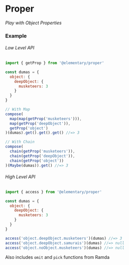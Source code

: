 # Proper 

_Play with Object Properties_

### Example

###### Low Level API
```js
import { getProp } from '@elementary/proper'

const dumas = {
  object: {
    deepObject: {
      musketeers: 3
    }
  }
}

// With Map 
compose(
  map(map(getProp('musketeers'))), 
  map(getProp('deepObject')), 
  getProp('object')
)(dumas).get().get().get() //=> 3

// With Chain
compose(
  chain(getProp('musketeers')), 
  chain(getProp('deepObject')), 
  chain(getProp('object'))
)(Maybe(dumas)).get() //=> 3
```

###### High Level API

```js
import { access } from '@elementary/proper'

const dumas = {
  object: {
    deepObject: {
      musketeers: 3
    }
  }
}

access('object.deepObject.musketeers')(dumas) //=> 3
access('object.deepObject.samurais')(dumas) //=> null
access('object.noObject.musketeers')(dumas) //=> null
```
Also includes `omit` and `pick` functions from Ramda

